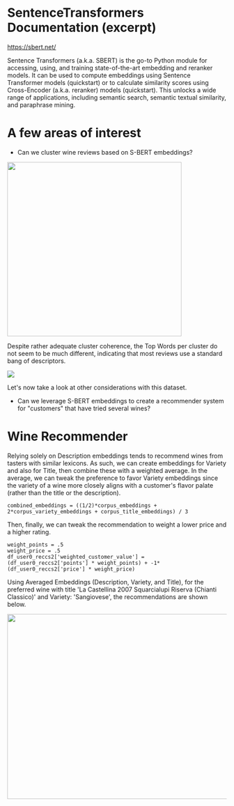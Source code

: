 # SentenceTransformers Documentation (excerpt) 
https://sbert.net/

Sentence Transformers (a.k.a. SBERT) is the go-to Python module for accessing, using, and training state-of-the-art embedding and reranker models. It can be used to compute embeddings using Sentence Transformer models (quickstart) or to calculate similarity scores using Cross-Encoder (a.k.a. reranker) models (quickstart). This unlocks a wide range of applications, including semantic search, semantic textual similarity, and paraphrase mining.

# A few areas of interest

* Can we cluster wine reviews based on S-BERT embeddings?

<img src="https://github.com/mwheeler235/wine-reviews/blob/main/img/umap cluster viz.png" width="400" height="400">

Despite rather adequate cluster coherence, the Top Words per cluster do not seem to be much different, indicating that most reviews use a standard bang of descriptors.

<img src="https://github.com/mwheeler235/wine-reviews/blob/main/img/top words.png">

Let's now take a look at other considerations with this dataset.

* Can we leverage S-BERT embeddings to create a recommender system for "customers" that have tried several wines?

# Wine Recommender

Relying solely on Description embeddings tends to recommend wines from tasters with similar lexicons. As such, we can create embeddings for Variety and also for Title, then combine these with a weighted average. In the average, we can tweak the preference to favor Variety embeddings since the variety of a wine more closely aligns with a customer's flavor palate (rather than the title or the description). 
```
combined_embeddings = ((1/2)*corpus_embeddings + 2*corpus_variety_embeddings + corpus_title_embeddings) / 3
```

Then, finally, we can tweak the recommendation to weight a lower price and a higher rating.
```
weight_points = .5
weight_price = .5
df_user0_reccs2['weighted_customer_value'] = (df_user0_reccs2['points'] * weight_points) + -1*(df_user0_reccs2['price'] * weight_price)
```

Using Averaged Embeddings (Description, Variety, and Title), for the preferred wine with title 'La Castellina 2007 Squarcialupi Riserva  (Chianti Classico)' and Variety: 'Sangiovese', the recommendations are shown below.

<img src="https://github.com/mwheeler235/wine-reviews/blob/main/img/reccs.png" width="800" height="425">
